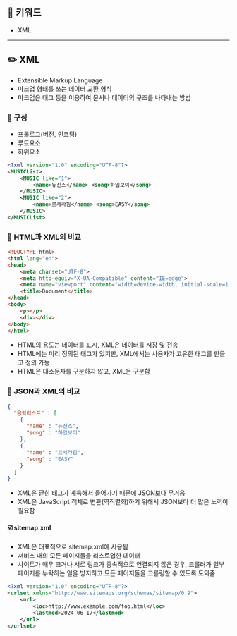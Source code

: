 ## 📓 키워드

- XML

---

## ✏️ XML

- Extensible Markup Language
- 마크업 형태를 쓰는 데이터 교환 형식
- 마크업은 태그 등을 이용하여 문서나 데이터의 구조를 나타내는 방법

### 💭 구성

- 프롤로그(버전, 인코딩)
- 루트요소
- 하위요소

```xml
<?xml version="1.0" encoding="UTF-8"?>
<MUSICList>
    <MUSIC like="1">
        <name>뉴진스</name> <song>하입보이</song>
    </MUSIC>
    <MUSIC like="2">
        <name>르세라핌</name> <song>EASY</song>
    </MUSIC>
</MUSICList>
```

### 💭 HTML과 XML의 비교

```html
<!DOCTYPE html>
<html lang="en">
<head>
    <meta charset="UTF-8">
    <meta http-equiv="X-UA-Compatible" content="IE=edge">
    <meta name="viewport" content="width=device-width, initial-scale=1.0">
    <title>Document</title>
</head>
<body>
    <p></p>
    <div></div>
</body>
</html>
```

- HTML의 용도는 데이터를 표시, XML은 데이터를 저장 및 전송
- HTML에는 미리 정의된 태그가 있지만, XML에서는 사용자가 고유한 태그를 만들고 정의 가능
- HTML은 대소문자를 구분하지 않고, XML은 구분함

### 💭 JSON과 XML의 비교

```json
{
  "음악리스트" : [
    {
      "name" : "뉴진스",
      "song" : "하입보이"
    },
    {
      "name" : "르세라핌",
      "song" : "EASY"
    }
  ]
}
```

- XML은 닫힌 태그가 계속해서 들어가기 때문에 JSON보다 무거움
- XML은 JavaScript 객체로 변환(역직렬화)하기 위해서 JSON보다 더 많은 노력이 필요함

#### ☑️ sitemap.xml

- XML은 대표적으로 sitemap.xml에 사용됨
- 서비스 내의 모든 페이지들을 리스트업한 데이터
- 사이트가 매우 크거나 서로 링크가 종속적으로 연결되지 않은 경우, 크롤러가 일부 페이지를 누락하는 일을 방지하고 모든 페이지들을 크롤링할 수 있도록 도와줌

```xml
<?xml version="1.0" encoding="UTF-8"?>
<urlset xmlns="http://www.sitemaps.org/schemas/sitemap/0.9">
    <url>
        <loc>http://www.example.com/foo.html</loc>
        <lastmod>2024-06-17</lastmod>
    </url>
</urlset>
```